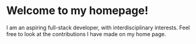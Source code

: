 # Welcome to my homepage!
I am an aspiring full-stack developer, with interdisciplinary interests. Feel free to look at the contributions I have made on my home page.
